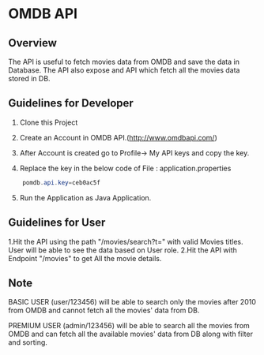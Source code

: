 # OMDB API

## Overview
The API is useful to fetch movies data from OMDB and save the data in Database.
The API also expose and API which fetch all the movies data stored in DB.

## Guidelines for Developer

1. Clone this Project

2. Create an Account in OMDB API.(http://www.omdbapi.com/)

3. After Account is created go to Profile-> My API keys and copy the key.

4. Replace the key in the below code of File : application.properties
```java
	pomdb.api.key=ceb0ac5f
```
5. Run the Application as Java Application.

## Guidelines for User

1.Hit the API using the path "/movies/search?t=" with valid Movies titles. User will be able to see the data based on User role.
2.Hit the API with Endpoint "/movies" to get All the movie details.

## Note
BASIC USER (user/123456) will be able to search only the movies after 2010 from OMDB and cannot fetch all the movies' data from DB.

PREMIUM USER (admin/123456) will be able to search all the movies from OMDB and can fetch all the available movies' data from DB along with filter and sorting.

